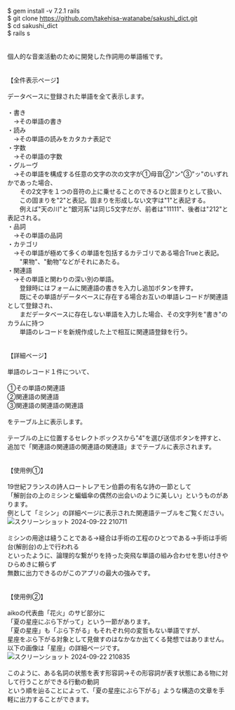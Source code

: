 $ gem install -v 7.2.1 rails<br>
$ git clone https://github.com/takehisa-watanabe/sakushi_dict.git<br>
$ cd sakushi_dict<br>
$ rails s<br>
<br>
<br>個人的な音楽活動のために開発した作詞用の単語帳です。
<br>
<br>
<br>【全件表示ページ】
<br>
<br>データベースに登録された単語を全て表示します。
<br>
<br>・書き
<br>　→その単語の書き
<br>・読み
<br>　→その単語の読みをカタカナ表記で
<br>・字数
<br>　→その単語の字数
<br>・グルーヴ
<br>　→その単語を構成する任意の文字の次の文字が①母音②"ン"③"ッ"のいずれかであった場合、
<br>　　その2文字を１つの音符の上に乗せることのできるひと固まりとして扱い、
<br>　　この固まりを"2"と表記。固まりを形成しない文字は"1"と表記する。
<br>　　例えば"天の川"と"銀河系"は同じ5文字だが、前者は"11111"、後者は"212"と表記される。
<br>・品詞
<br>　→その単語の品詞
<br>・カテゴリ
<br>　→その単語が極めて多くの単語を包括するカテゴリである場合Trueと表記。
<br>　　"果物"、"動物"などがそれにあたる。
<br>・関連語
<br>　→その単語と関わりの深い別の単語。
<br>　　登録時にはフォームに関連語の書きを入力し追加ボタンを押す。
<br>　　既にその単語がデータベースに存在する場合お互いの単語レコードが関連語として登録され、
<br>　　まだデータベースに存在しない単語を入力した場合、その文字列を"書き"のカラムに持つ
<br>　　単語のレコードを新規作成した上で相互に関連語登録を行う。
<br>
<br>
<br>【詳細ページ】
<br>
<br>単語のレコード１件について、
<br>
<br>①その単語の関連語
<br>②関連語の関連語
<br>③関連語の関連語の関連語
<br>
<br>をテーブル上に表示します。
<br>
<br>テーブルの上に位置するセレクトボックスから"4"を選び送信ボタンを押すと、
<br>追加で「関連語の関連語の関連語の関連語」までテーブルに表示されます。
<br>
<br>
<br>【使用例①】
<br>
<br>19世紀フランスの詩人ロートレアモン伯爵の有名な詩の一節として
<br>「解剖台の上のミシンと蝙蝠傘の偶然の出会いのように美しい」というものがあります。
<br>例として「ミシン」の詳細ページに表示された関連語テーブルをご覧ください。
<br>![スクリーンショット 2024-09-22 210711](https://github.com/user-attachments/assets/2323ddeb-ef3b-4b5d-993c-5c34367a58ec)
<br>
<br>ミシンの用途は縫うことである→縫合は手術の工程のひとつである→手術は手術台(解剖台)の上で行われる
<br>といったように、論理的な繋がりを持った突飛な単語の組み合わせを思い付きやひらめきに頼らず
<br>無数に出力できるのがこのアプリの最大の強みです。
<br>
<br>
<br>【使用例②】
<br>
<br>aikoの代表曲「花火」のサビ部分に
<br>「夏の星座にぶら下がって」という一節があります。
<br>「夏の星座」も「ぶら下がる」もそれぞれ何の変哲もない単語ですが、
<br>星座をぶら下がる対象として見做すのはなかなか出てくる発想ではありません。
<br>以下の画像は「星座」の詳細ページです。
<br>![スクリーンショット 2024-09-22 210835](https://github.com/user-attachments/assets/e5594ec3-c0c4-4ad4-af97-6609e5c03b1f)
<br>
<br>このように、ある名詞の状態を表す形容詞→その形容詞が表す状態にある物に対して行うことができる行動の動詞
<br>という順を辿ることによって、「夏の星座にぶら下がる」ような構造の文章を手軽に出力することができます。

